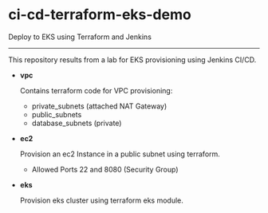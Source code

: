 # ci-cd-terraform-eks-demo

Deploy to EKS using Terraform and Jenkins

---
This repository results from a lab for EKS provisioning using Jenkins CI/CD.

- **vpc**

  Contains terraform code for VPC provisioning:
  
  - private_subnets (attached NAT Gateway)
  - public_subnets
  - database_subnets (private)

- **ec2**

  Provision an ec2 Instance in a public subnet using terraform.
  
  - Allowed Ports 22 and 8080 (Security Group)

- **eks**

  Provision eks cluster using terraform eks module.
